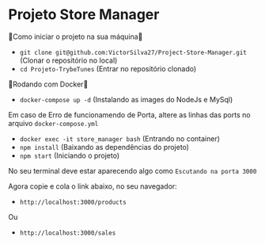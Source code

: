 # Projeto Store Manager

🔰Como iniciar o projeto na sua máquina🔰

- ``` git clone git@github.com:VictorSilva27/Project-Store-Manager.git ``` (Clonar o repositório no local)
- ``` cd Projeto-TrybeTunes ``` (Entrar no repositório clonado)

🔰Rodando com Docker🔰
- ``` docker-compose up -d ``` (Instalando as images do NodeJs e MySql)

Em caso de Erro de funcionamendo de Porta, altere as linhas das ports no arquivo ``` docker-compose.yml ```
- ``` docker exec -it store_manager bash ``` (Entrando no container)
- ``` npm install ``` (Baixando as dependências do projeto)
- ``` npm start ``` (Iniciando o projeto)

No seu terminal deve estar aparecendo algo como ``` Escutando na porta 3000 ```

Agora copie e cola o link abaixo, no seu navegador: 
- ``` http://localhost:3000/products ```

Ou

- ``` http://localhost:3000/sales ```
